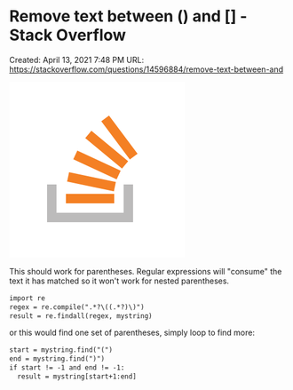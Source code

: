 # Remove text between () and [] - Stack Overflow

Created: April 13, 2021 7:48 PM
URL: https://stackoverflow.com/questions/14596884/remove-text-between-and

![apple-touch-icon@2.png](Remove%20text%20between%20()%20and%20%5B%5D%20-%20Stack%20Overflow%20c40d363cdfd54930a95049198b4b6327/apple-touch-icon2.png)

This should work for parentheses. Regular expressions will "consume" the text it has matched so it won't work for nested parentheses.

```
import re
regex = re.compile(".*?\((.*?)\)")
result = re.findall(regex, mystring)

```

or this would find one set of parentheses, simply loop to find more:

```
start = mystring.find("(")
end = mystring.find(")")
if start != -1 and end != -1:
  result = mystring[start+1:end]

```